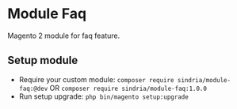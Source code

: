 # Module Faq

Magento 2 module for faq feature.

## Setup module

- Require your custom module: `composer require sindria/module-faq:@dev` OR `composer require sindria/module-faq:1.0.0`
- Run setup upgrade: `php bin/magento setup:upgrade`
